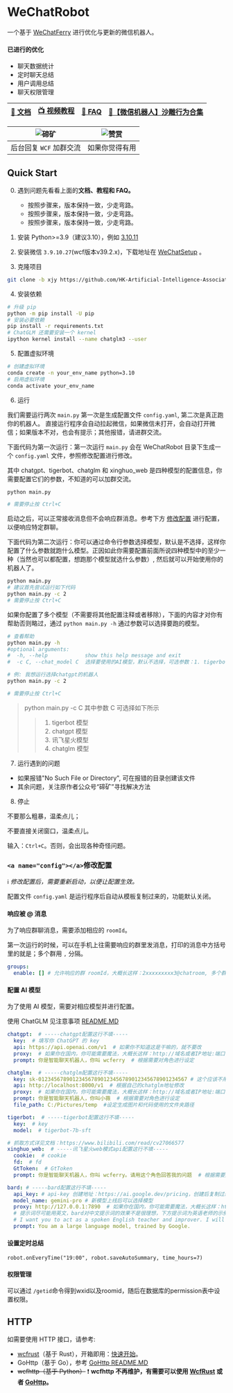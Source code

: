 # WeChatRobot

一个基于 [WeChatFerry](https://github.com/lich0821/WeChatRobot) 进行优化与更新的微信机器人。

#### **已进行的优化**

- 聊天数据统计
- 定时聊天总结
- 用户调用总结
- 聊天权限管理

| [📖 文档](https://wechatferry.readthedocs.io/) | [📺 视频教程](https://mp.weixin.qq.com/s/APdjGyZ2hllXxyG_sNCfXQ) | [🙋 FAQ](https://mp.weixin.qq.com/s/bdPNrbJYoXhezCzHMqLoEw) | [🚨【微信机器人】沙雕行为合集](https://mp.weixin.qq.com/s/mc8O5iuhy46X4Bgqs80E8g) |
| :-----------------------------------------: | :-----------------------------------------------------------: | :------------------------------------------------------: | :----------------------------------------------------------------------------: |

| ![碲矿](https://s2.loli.net/2023/09/25/fub5VAPSa8srwyM.jpg) | ![赞赏](https://s2.loli.net/2023/09/25/gkh9uWZVOxzNPAX.jpg) |
| :-------------------------------------------------------: | :-------------------------------------------------------: |
|                 后台回复 `WCF` 加群交流                 |                      如果你觉得有用                      |

## Quick Start

0. 遇到问题先看看上面的**文档、教程和 FAQ。**

   - 按照步骤来，版本保持一致，少走弯路。
   - 按照步骤来，版本保持一致，少走弯路。
   - 按照步骤来，版本保持一致，少走弯路。
1. 安装 Python>=3.9（建议3.10），例如 [3.10.11](https://www.python.org/ftp/python/3.10.11/python-3.10.11-amd64.exe)
2. 安装微信 `3.9.10.27`(wcf版本v39.2.x)，下载地址在 [WeChatSetup](https://gitee.com/lch0821/WeChatSetup) 。
3. 克隆项目

```sh
git clone -b xjy https://github.com/HK-Artificial-Intelligence-Association/WechatBot.git
```
4. 安装依赖

```sh
# 升级 pip
python -m pip install -U pip
# 安装必要依赖
pip install -r requirements.txt
# ChatGLM 还需要安装一个 kernel
ipython kernel install --name chatglm3 --user
```

5. 配置虚拟环境

```bash
# 创建虚拟环境
conda create -n your_env_name python=3.10
# 启用虚拟环境
conda activate your_env_name
```
6. 运行

我们需要运行两次 `main.py` 第一次是生成配置文件 `config.yaml`, 第二次是真正跑你的机器人。
直接运行程序会自动拉起微信，如果微信未打开，会自动打开微信；如果版本不对，也会有提示；其他报错，请进群交流。

下面代码为第一次运行：第一次运行 `main.py` 会在 WeChatRobot 目录下生成一个 `config.yaml` 文件，参照修改配置进行修改。

其中 chatgpt、tigerbot、chatglm 和 xinghuo_web 是四种模型的配置信息，你需要配置它们的参数，不知道的可以加群交流。

```sh
python main.py

# 需要停止按 Ctrl+C
```

启动之后，可以正常接收消息但不会响应群消息。参考下方 [修改配置](#config) 进行配置，以便响应特定群聊。

下面代码为第二次运行：你可以通过命令行参数选择模型，默认是不选择，这样你配置了什么参数就跑什么模型。正因如此你需要配置前面所说四种模型中的至少一种（当然也可以都配置，想跑那个模型就选什么参数）, 然后就可以开始使用你的机器人了。

```sh
python main.py
# 建议首先尝试运行如下代码
python main.py -c 2
# 需要停止按 Ctrl+C
```

如果你配置了多个模型（不需要将其他配置注释或者移除），下面的内容才对你有帮助否则略过，通过 `python main.py -h` 通过参数可以选择要跑的模型。

```sh
# 查看帮助
python main.py -h
#optional arguments:
#  -h, --help            show this help message and exit
#  -c C, --chat_model C  选择要使用的AI模型，默认不选择，可选参数：1. tigerbot 模型 2. chatgpt 模型 3. 讯飞星火模型 4. chatglm 模型
```

```sh
# 例: 我想运行选择chatgpt的机器人
python main.py -c 2

# 需要停止按 Ctrl+C
```

> python main.py -c C 其中参数 C 可选择如下所示
>
>> 1. tigerbot 模型
>> 2. chatgpt 模型
>> 3. 讯飞星火模型
>> 4. chatglm 模型
>>

7. 运行遇到的问题

- 如果报错"No Such File or Directory", 可在报错的目录创建该文件
- 其余问题，关注原作者公众号“碲矿”寻找解决方法

8. 停止

不要那么粗暴，温柔点儿；

不要直接关闭窗口，温柔点儿。

输入：`Ctrl+C`。否则，会出现各种奇怪问题。

### `<a name="config"></a>`修改配置

ℹ️ *修改配置后，需要重新启动，以便让配置生效。*

配置文件 `config.yaml` 是运行程序后自动从模板复制过来的，功能默认关闭。

#### 响应被 @ 消息

为了响应群聊消息，需要添加相应的 `roomId`。

第一次运行的时候，可以在手机上往需要响应的群里发消息，打印的消息中方括号里的就是；多个群用 `,` 分隔。

```yaml
groups:
  enable: [] # 允许响应的群 roomId，大概长这样：2xxxxxxxxx3@chatroom, 多个群用 `,` 分隔
```

#### 配置 AI 模型

为了使用 AI 模型，需要对相应模型并进行配置。

使用 ChatGLM 见注意事项 [README.MD](base/chatglm/README.MD)

```yaml
chatgpt:  # -----chatgpt配置这行不填-----
  key:  # 填写你 ChatGPT 的 key
  api: https://api.openai.com/v1  # 如果你不知道这是干嘛的，就不要改
  proxy:  # 如果你在国内，你可能需要魔法，大概长这样：http://域名或者IP地址:端口号
  prompt: 你是智能聊天机器人，你叫 wcferry  # 根据需要对角色进行设定

chatglm:  # -----chatglm配置这行不填-----
  key: sk-012345678901234567890123456789012345678901234567 # 这个应该不用动
  api: http://localhost:8000/v1  # 根据自己的chatglm地址修改
  proxy:  # 如果你在国内，你可能需要魔法，大概长这样：http://域名或者IP地址:端口号
  prompt: 你是智能聊天机器人，你叫小薇  # 根据需要对角色进行设定
  file_path: C:/Pictures/temp  #设定生成图片和代码使用的文件夹路径

tigerbot:  # -----tigerbot配置这行不填-----
  key:  # key
  model:  # tigerbot-7b-sft

# 抓取方式详见文档：https://www.bilibili.com/read/cv27066577
xinghuo_web:  # -----讯飞星火web模式api配置这行不填-----
  cookie:  # cookie
  fd:  # fd
  GtToken:  # GtToken
  prompt: 你是智能聊天机器人，你叫 wcferry。请用这个角色回答我的问题  # 根据需要对角色进行设定

bard: # -----bard配置这行不填-----
  api_key: # api-key 创建地址：https://ai.google.dev/pricing，创建后复制过来即可
  model_name: gemini-pro # 新模型上线后可以选择模型
  proxy: http://127.0.0.1:7890  # 如果你在国内，你可能需要魔法，大概长这样：http://域名或者IP地址:端口号
  # 提示词尽可能用英文，bard对中文提示词的效果不是很理想，下方提示词为英语老师的示例，请按实际需要修改,默认设置的提示词为谷歌创造的AI大语言模型
  # I want you to act as a spoken English teacher and improver. I will speak to you in English and you will reply to me in English to practice my spoken English. I want you to keep your reply neat, limiting the reply to 100 words. I want you to strictly correct my grammar mistakes, typos, and factual errors. I want you to ask me a question in your reply. Now let's start practicing, you could ask me a question first. Remember, I want you to strictly correct my grammar mistakes, typos, and factual errors.
  prompt: You am a large language model, trained by Google.
```

#### 设置定时总结

```
robot.onEveryTime("19:00", robot.saveAutoSummary, time_hours=7)
```

#### 权限管理

可以通过 `/getid`命令得到wxid以及roomid，随后在数据库的permission表中设置权限。

## HTTP

如需要使用 HTTP 接口，请参考:

* [wcfrust](https://github.com/lich0821/wcf-client-rust)（基于 Rust），开箱即用：[快速开始](https://github.com/lich0821/wcf-client-rust?tab=readme-ov-file#%E5%BF%AB%E9%80%9F%E5%BC%80%E5%A7%8B)。
* GoHttp（基于 Go），参考 [GoHttp README.MD](https://github.com/lich0821/WeChatFerry/blob/master/clients/gohttp/README.md)
* ~~wcfhttp（基于 Python）~~
  ❗ **wcfhttp 不再维护，有需要可以使用 [WcfRust](https://github.com/lich0821/wcf-client-rust) 或者 [GoHttp](clients/gohttp/README.md)。**

